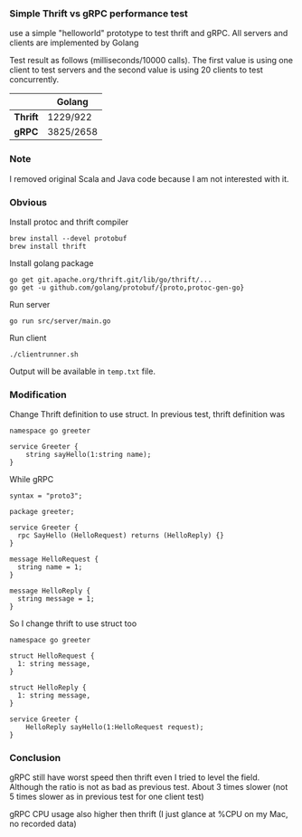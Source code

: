 
### Simple Thrift vs gRPC performance test

use a simple "helloworld" prototype to test thrift and gRPC. All servers and clients are implemented by Golang

Test result as follows (milliseconds/10000 calls). The first value is using one client to test servers and the second value is using 20 clients to test concurrently.

|  | Golang | 
| ----- | ----- | 
| **Thrift**   | 1229/922  | 
| **gRPC**     | 3825/2658 | 


### Note

I removed original Scala and Java code because I am not interested with it. 

### Obvious

Install protoc and thrift compiler

```
brew install --devel protobuf
brew install thrift
```

Install golang package
```
go get git.apache.org/thrift.git/lib/go/thrift/...
go get -u github.com/golang/protobuf/{proto,protoc-gen-go}
```

Run server
```
go run src/server/main.go 
```

Run client
```
./clientrunner.sh
```

Output will be available in `temp.txt` file.

### Modification

Change Thrift definition to use struct. In previous test, thrift definition was
```
namespace go greeter

service Greeter {
    string sayHello(1:string name);
}
```

While gRPC
```
syntax = "proto3";

package greeter;

service Greeter {
  rpc SayHello (HelloRequest) returns (HelloReply) {}
}

message HelloRequest {
  string name = 1;
}

message HelloReply {
  string message = 1;
}
```

So I change thrift to use struct too
```
namespace go greeter

struct HelloRequest {
  1: string message,
}

struct HelloReply {
  1: string message,
}

service Greeter {
    HelloReply sayHello(1:HelloRequest request);
}
```

### Conclusion

gRPC still have worst speed then thrift even I tried to level the field. Although the ratio is not as bad as previous test. About 3 times slower (not 5 times slower as in previous test for one client test)

gRPC CPU usage also higher then thrift (I just glance at %CPU on my Mac, no recorded data)

